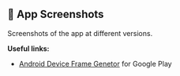 📱 App Screenshots
------------------

Screenshots of the app at different versions. 

**Useful links:**
* [Android Device Frame Genetor](https://developer.android.com/distribute/marketing-tools/device-art-generator) for Google Play
